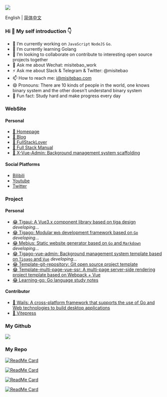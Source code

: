 ![](https://cdn.jsdelivr.net/gh/misitebao/misitebao@master/img/top_logo.png)

English | [简体中文](README.zh-hans.md)

### Hi 👋 My self introduction 👇

- 🔭 I’m currently working on `JavaScript` `NodeJS` `Go`.
- 🌱 I’m currently learning Golang
- 👯 I’m looking to collaborate on contribute to interesting open source projects together
- 💬 Ask me about Wechat: misitebao_work
- ⚡ Ask me about Slack & Telegram & Twitter: @misitebao
- 📫 How to reach me: i@misitebao.com
- 😄 Pronouns: There are 10 kinds of people in the world, one knows binary system and the other doesn't understand binary system
- 🍊 Fun fact: Study hard and make progress every day

### WebSite

#### Personal

- [🤔 Homepage](https://misitebao.com)
- [🤔 Blog](https://blog.misitebao.com)
- [🤔 FullStackLover](https://fullstacklover.com)
- [🤔 Full Stack Manual](https://manual.fullstacklover.com/)
- [🤔 X-Vue-Admin: Background management system scaffolding](http://x-vue-admin.com/)

#### Social Platforms

- [Bilibili](https://space.bilibili.com/97480642/)
- [Youtube](https://www.youtube.com/channel/UCGlgW9t0HnKDlkcS1dH7X3g)
- [Twitter](https://twitter.com/misitebao)

### Project

#### Personal

- [😂 Tigaui: A Vue3.x component library based on tiga design](https://github.com/tigateam/tigaui) _developing..._
- [😂 Tigago: Modular `Web` development framework based on `Go`](https://github.com/tigateam/tigago) _developing..._
- [😂 Mebius: Static website generator based on `Go` and `Markdown`](https://github.com/tigateam/mebius) _developing..._
- [😂 Tigago-vue-admin: Background management system template based on `Tigago` and `Vue`](https://github.com/tigateam/tigago-vue-admin) _developing..._
- [😂 Template-git-repository: Git open source project template](https://github.com/misitebao/template-git-repository)
- [😂 Template-multi-page-vue-ssr: A multi-page server-side rendering project template based on Webpack + Vue](https://github.com/misitebao/template-multi-page-vue-ssr)
- [😂 Learning-go: Go language study notes](https://github.com/misitebao/learning-go)

#### Contributor

- [🤗 Wails: A cross-platform framework that supports the use of Go and Web technologies to build desktop applications](https://wails.app/)
- [🤗 Vitepress](https://vitepress.vuejs.org/)

### My Github

![](https://github-readme-stats.vercel.app/api?username=misitebao&show_icons=true)

### My Repo

[![ReadMe Card](https://github-readme-stats.vercel.app/api/pin/?username=gogf&repo=gf)](https://github.com/gogf/gf)

[![ReadMe Card](https://github-readme-stats.vercel.app/api/pin/?username=misitebao&repo=template-multi-page-vue-ssr)](https://github.com/misitebao/template-multi-page-vue-ssr)

[![ReadMe Card](https://github-readme-stats.vercel.app/api/pin/?username=misitebao&repo=full-stack-manual)](https://github.com/misitebao/full-stack-manual)

[![ReadMe Card](https://github-readme-stats.vercel.app/api/pin/?username=misitebao&repo=quality-repository)](https://github.com/misitebao/quality-repository)

